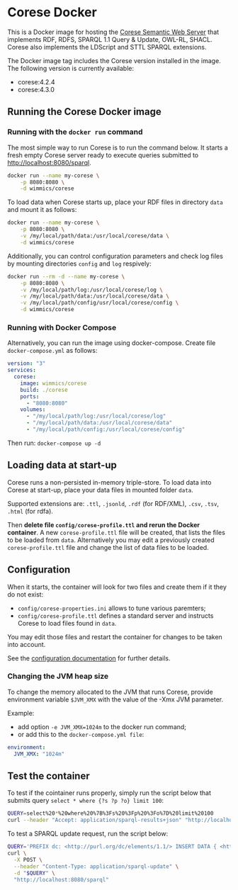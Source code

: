 # Corese Docker

This is a Docker image for hosting the [Corese Semantic Web Server](https://project.inria.fr/corese/) that implements RDF, RDFS, SPARQL 1.1 Query & Update, OWL-RL, SHACL.
Corese also implements the LDScript and STTL SPARQL extensions.

The Docker image tag includes the Corese version installed in the image. The following version is currently available:

- corese:4.2.4
- corese:4.3.0

## Running the Corese Docker image

### Running with the `docker run` command

The most simple way to run Corese is to run the command below.
It starts a fresh empty Corese server ready to execute queries submitted to <http://localhost:8080/sparql>.

```sh
docker run --name my-corese \
    -p 8080:8080 \
    -d wimmics/corese
```

To load data when Corese starts up, place your RDF files in directory `data` and mount it as follows:

```sh
docker run --name my-corese \
    -p 8080:8080 \
    -v /my/local/path/data:/usr/local/corese/data \
    -d wimmics/corese
```

Additionally, you can control configuration parameters and check log files by mounting directories `config` and `log` respively:

```sh
docker run --rm -d --name my-corese \
    -p 8080:8080 \
    -v /my/local/path/log:/usr/local/corese/log \
    -v /my/local/path/data:/usr/local/corese/data \
    -v /my/local/path/config/usr/local/corese/config \
    -d wimmics/corese
```

### Running with Docker Compose

Alternatively, you can run the image using docker-compose.
Create file `docker-compose.yml` as follows:

```yml
version: "3"
services:
  corese:
    image: wimmics/corese
    build: ./corese
    ports:
      - "8080:8080"
    volumes:
      - "/my/local/path/log:/usr/local/corese/log"
      - "/my/local/path/data:/usr/local/corese/data"
      - "/my/local/path/config:/usr/local/corese/config"
```

Then run: `docker-compose up -d`

## Loading data at start-up

Corese runs a non-persisted in-memory triple-store.
To load data into Corese at start-up, place your data files in mounted folder `data`.

Supported extensions are: `.ttl`, `.jsonld`, `.rdf` (for RDF/XML), `.csv`, `.tsv`, `.html` (for rdfa).

Then **delete file `config/corese-profile.ttl` and rerun the Docker container**.
A new `corese-profile.ttl` file will be created, that lists the files to be loaded from `data`.
Alternatively you may edit a previously created `corese-profile.ttl` file and change the list of data files to be loaded.

## Configuration

When it starts, the container will look for two files and create them if it they do not exist:

- `config/corese-properties.ini` allows to tune various paremters;
- `config/corese-profile.ttl` defines a standard server and instructs Corese to load files found in `data`.

You may edit those files and restart the container for changes to be taken into account.

See the [configuration documentation](https://project.inria.fr/corese/documentation-index/) for further details.

### Changing the JVM heap size

To change the memory allocated to the JVM that runs Corese, provide environment variable `$JVM_XMX` with the value of the -Xmx JVM parameter.

Example:

- add option `-e JVM_XMX=1024m` to the docker run command;
- or add this to the `docker-compose.yml file`:

```yml
environment:
  JVM_XMX: "1024m"
```

## Test the container

To test if the cointainer runs properly, simply run the script below that submits query `select * where {?s ?p ?o} limit 100`:

```sh
QUERY=select%20*%20where%20%7B%3Fs%20%3Fp%20%3Fo%7D%20limit%20100
curl --header "Accept: application/sparql-results+json" "http://localhost:8080/sparql?query=$QUERY"
```

To test a SPARQL update request, run the script below:

```sh
QUERY='PREFIX dc: <http://purl.org/dc/elements/1.1/> INSERT DATA { <http://example/book1> dc:title "A new book" . }'
curl \
  -X POST \
  --header "Content-Type: application/sparql-update" \
  -d "$QUERY" \
  "http://localhost:8080/sparql"
```
